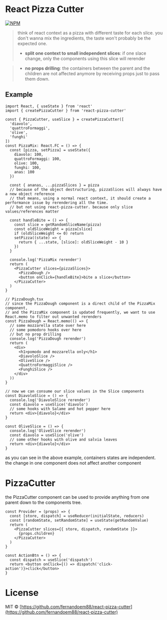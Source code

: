 # React Pizza Cutter

[![NPM](https://img.shields.io/npm/v/react-pizza-cutter.svg)](https://www.npmjs.com/package/react-pizza-cutter)

> think of react context as a pizza with different taste for each slice. you don't wanna mix the ingredients, the taste won't probably be the expected one.
>
> - **split one context to small independent slices**: if one slace change, only the components using this slice will rerender

> - **no props drilling**: the containers between the parent and the children are not affected anymore by receiving props just to pass them down.

## Example

```tsx
import React, { useState } from 'react'
import { createPizzaCutter } from 'react-pizza-cutter'

const { PizzaCutter, useSlice } = createPizzaCutter([
  'diavolo',
  'quattroFormaggi',
  'olive',
  'funghi'
])
const PizzaMix: React.FC = () => {
  const [pizza, setPizza] = useState({
    diavolo: 100,
    quattroFormaggi: 100,
    olive: 100,
    funghi: 100,
    anas: 100
  })

  const { ananas, ...pizzaSlices } = pizza
  // because of the object destructuring, pizzaSlices will always have a new object reference
  // that means, using a normal react context, it should create a performance issue by rerendering all the time.
  // but not using react-pizza-cutter. because only slice values/references matter

  const handleBite = () => {
    const slice = getRandomSliceName(pizza)
    const oldSliceWeight = pizza[slice]
    if (oldSliceWeight <= 0) return
    setPizza((state) => {
      return { ...state, [slice]: oldSliceWeight - 10 }
    })
  }

  console.log('PizzaMix rerender')
  return (
    <PizzaCutter slices={pizzaSlices}>
      <PizzaDough />
      <button onClick={handleBite}>bite a slice</button>
    </PizzaCutter>
  )
}

// PizzaDough.tsx
// since the PizzaDough component is a direct child of the PizzaMix component,
// and the PizzaMix component is updated frequently, we want to use React.memo to filter out unwanted rerenders
const PizzaDough = React.memo(() => {
  // some mozzarella state over here
  // some pomodoro hooks over here
  // but no prop drilling
  console.log('PizzaDough rerender')
  return (
    <div>
      <h1>pomodo and mozzarella only</h1>
      <DiavoloSlice />
      <OliveSlice />
      <QuattroFormaggiSlice />
      <FunghiSlice />
    </div>
  ))
}

// now we can consume our slice values in the Slice components
const DiavoloSlice = () => {
  console.log('DiavoloSlice rerender')
  const diavolo = useSlice('diavolo')
  // some hooks with Salame and hot pepper here
  return <div>{diavolo}</div>
}

const OliveSlice = () => {
  console.log('OliveSlice rerender')
  const diavolo = useSlice('olive')
  // some other hooks with olive and salvia leaves
  return <div>{diavolo}</div>
}
```

as you can see in the above example, containers states are independent. the change in one component does not affect another component

# PizzaCutter

the PizzaCutter component can be used to provide anything from one parent down to the components tree.

```tsx
const Provider = (props) => {
  const [store, dispatch] = useReducer(initialState, reducers)
  const [randomState, setRandomState] = useState(getRandomValue)
  return (
    <PizzaCutter slices={{ store, dispatch, randomState }}>
      {props.children}
    </PizzaCutter>
  )
}

const ActionBtn = () => {
  const dispatch = useSlice('dispatch')
  return <button onClick={() => dispatch('click-action')}>click</button>
}
```

# License

MIT © [https://github.com/fernandoem88/react-pizza-cutter](https://github.com/fernandoem88/react-pizza-cutter)
